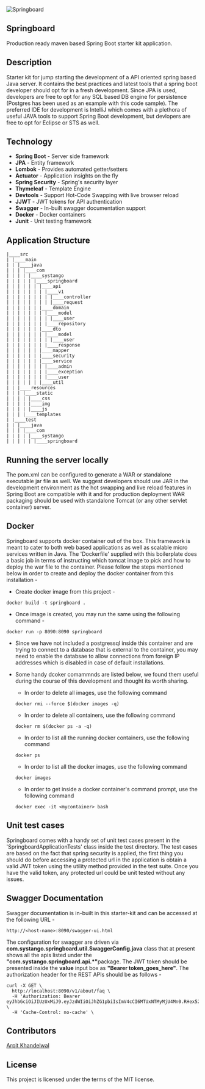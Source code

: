 ![Springboard](https://github.com/SystangoTechnologies/Springboard/blob/master/src/main/resources/static/img/springboard-logo.png)

## Springboard
Production ready maven based Spring Boot starter kit application.

## Description
Starter kit for jump starting the development of a API oriented spring based Java server. It contains the best practices and latest tools that a spring boot developer should opt for in a fresh development. Since JPA is used, developers are free to opt for any SQL based DB engine for persistence (Postgres has been used as an example with this code sample). The preferred IDE for development is IntelliJ which comes with a plethora of useful JAVA tools to support Spring Boot development, but devlopers are free to opt for Eclipse or STS as well.

## Technology

- **Spring Boot**     - Server side framework
- **JPA**             - Entity framework
- **Lombok**          - Provides automated getter/setters
- **Actuator**        - Application insights on the fly
- **Spring Security** - Spring's security layer
- **Thymeleaf**       - Template Engine
- **Devtools**        - Support Hot-Code Swapping with live browser reload
- **JJWT**            - JWT tokens for API authentication
- **Swagger**         - In-built swagger documentation support
- **Docker**          - Docker containers
- **Junit**           - Unit testing framework


## Application Structure
````
|____src
| |____main
| | |____java
| | | |____com
| | | | |____systango
| | | | | |____springboard
| | | | | | |____api
| | | | | | | |____v1
| | | | | | | | |____controller
| | | | | | | | |____request
| | | | | | |____domain
| | | | | | | |____model
| | | | | | | | |____user
| | | | | | | |____repository
| | | | | | |____dto
| | | | | | | |____model
| | | | | | | | |____user
| | | | | | | |____response
| | | | | | |____mapper
| | | | | | |____security
| | | | | | |____service
| | | | | | | |____admin
| | | | | | | |____exception
| | | | | | | |____user
| | | | | | |____util
| | |____resources
| | | |____static
| | | | |____css
| | | | |____img
| | | | |____js
| | | |____templates
| |____test
| | |____java
| | | |____com
| | | | |____systango
| | | | | |____springboard

````

## Running the server locally
The pom.xml can be configured to generate a WAR or standalone executable jar file as well. We suggest developers should use JAR in the development environment as the hot swapping and live reload features in Spring Boot are compatible with it and for production deployment WAR packaging should be used with standalone Tomcat (or any other servlet container) server.

## Docker
Springboard supports docker container out of the box. This framework is meant to cater to both web based applications as well as scalable micro services written in Java. The 'Dockerfile' supplied with this boilerplate does a basic job in terms of instructing which tomcat image to pick and how to deploy the war file to the container. Please follow the steps mentioned below in order to create and deploy the docker container from this installation -

* Create docker image from this project -
````
docker build -t springboard .

````

* Once image is created, you may run the same using the following command -
````
docker run -p 8090:8090 springboard

````

* Since we have not included a postgressql inside this container and are trying to connect to a database that is external to the container, you may need to enable the databsae to allow connections from foreign IP addresses which is disabled in case of default installations.

* Some handy dcoker comammnds are listed below, we found them useful during the course of this development and thought its worth sharing.
   - In order to delete all images, use the following command
   ````
   docker rmi --force $(docker images -q)
   ````
   - In order to delete all containers, use the following command
   ````
   docker rm $(docker ps -a -q)
   ````
   - In order to list all the running docker containers, use the following command
   ````
   docker ps
   ````
   - In order to list all the docker images, use the following command
   ````
   docker images
   ````
   - In order to get inside a docker container's command prompt, use the following command
   ````
   docker exec -it <mycontainer> bash
   ````
   
## Unit test cases
Springboard comes with a handy set of unit test cases present in the 'SpringboardApplicationTests' class inside the test directory. The test cases are based on the fact that spring security is applied, the first thing you should do before accessing a protected url in the application is obtain a valid JWT token using the utility method provided in the test suite. Once you have the valid token, any protected url could be unit tested without any issues.

## Swagger Documentation
Swagger documentation is in-built in this starter-kit and can be accessed at the following URL -
````
http://<host-name>:8090/swagger-ui.html
````
The configuration for swagger are driven via <b>com.systango.springboard.util.SwaggerConfig.java</b> class that at present shows all the apis listed under the <b>"com.systango.springboard.api.*"</b>package.
The JWT token should be presented inside the <b>value</b> input box as <b>"Bearer token_goes_here"</b>. The authorization header for the REST APIs should be as follows -
````
curl -X GET \
  http://localhost:8090/v1/about/faq \
  -H 'Authorization: Bearer eyJhbGciOiJIUzUxMiJ9.eyJzdWIiOiJhZG1pbiIsImV4cCI6MTUxNTMyMjU4Mn0.RHex52JtZZt0lfaZc_sHdwU8auevcT9COJDxp6RbBBU1ZbCEc6bh4b2CxjA8TSgH7DkwWIbO6ISqpMuUXNcZwA' \
  -H 'Cache-Control: no-cache' \
````

## Contributors
[Arpit Khandelwal](https://www.linkedin.com/in/arpitkhandelwal1984/)

## License
This project is licensed under the terms of the MIT license.